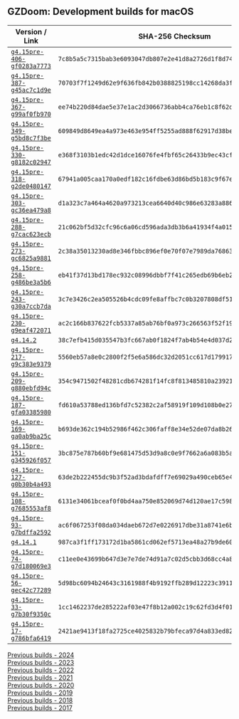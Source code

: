 ## GZDoom: Development builds for macOS

|Version / Link|SHA-256 Checksum|
|---|---|
|[`g4.15pre-406-gf0283a7773`](https://github.com/alexey-lysiuk/gzdoom-macos-devbuilds/releases/download/g4.15pre-406-gf0283a7773/gzdoom-g4.15pre-406-gf0283a7773.zip)|`7c8b5a5c7315bab3e6093047db807e2e41d8a2726d1f8d747371a8844bb07c35`|
|[`g4.15pre-387-g45ac7c1d9e`](https://github.com/alexey-lysiuk/gzdoom-macos-devbuilds/releases/download/g4.15pre-387-g45ac7c1d9e/gzdoom-g4.15pre-387-g45ac7c1d9e.zip)|`70703f7f1249d62e9f636fb842b0388825198cc14268da3ff1ad38e97afc077d`|
|[`g4.15pre-367-g99af0fb970`](https://github.com/alexey-lysiuk/gzdoom-macos-devbuilds/releases/download/g4.15pre-367-g99af0fb970/gzdoom-g4.15pre-367-g99af0fb970.zip)|`ee74b220d84dae5e37e1ac2d3066736abb4ca76eb1c8f62d34b06b823959e6f6`|
|[`g4.15pre-349-g5bd8c7f3be`](https://github.com/alexey-lysiuk/gzdoom-macos-devbuilds/releases/download/g4.15pre-349-g5bd8c7f3be/gzdoom-g4.15pre-349-g5bd8c7f3be.zip)|`609849d8649ea4a973e463e954ff5255ad888f62917d38be2cb6ba07832fefa6`|
|[`g4.15pre-330-g8182c02947`](https://github.com/alexey-lysiuk/gzdoom-macos-devbuilds/releases/download/g4.15pre-330-g8182c02947/gzdoom-g4.15pre-330-g8182c02947.zip)|`e368f3103b1edc42d1dce16076fe4fbf65c26433b9ec43cf948fbec3cc7ea0e6`|
|[`g4.15pre-318-g2de0480147`](https://github.com/alexey-lysiuk/gzdoom-macos-devbuilds/releases/download/g4.15pre-318-g2de0480147/gzdoom-g4.15pre-318-g2de0480147.zip)|`67941a005caa170a0edf182c16fdbe63d86bd5b183c9f67e7ec67391e16a4e9e`|
|[`g4.15pre-303-gc36ea479a8`](https://github.com/alexey-lysiuk/gzdoom-macos-devbuilds/releases/download/g4.15pre-303-gc36ea479a8/gzdoom-g4.15pre-303-gc36ea479a8.zip)|`d1a323c7a464a4620a973213cea6640d40c986e63283a886a1ef8b2c64bfc4cb`|
|[`g4.15pre-288-g7cac623ecb`](https://github.com/alexey-lysiuk/gzdoom-macos-devbuilds/releases/download/g4.15pre-288-g7cac623ecb/gzdoom-g4.15pre-288-g7cac623ecb.zip)|`21c062bf5d32cfc96c6a06cd596ada3db3b6a41934f4a015e22167e43df21bb1`|
|[`g4.15pre-273-gc6825a9881`](https://github.com/alexey-lysiuk/gzdoom-macos-devbuilds/releases/download/g4.15pre-273-gc6825a9881/gzdoom-g4.15pre-273-gc6825a9881.zip)|`2c38a35013230ad8e346fbbc896ef0e70f07e7989da768630366b306d9d9605b`|
|[`g4.15pre-258-g486be3a5b6`](https://github.com/alexey-lysiuk/gzdoom-macos-devbuilds/releases/download/g4.15pre-258-g486be3a5b6/gzdoom-g4.15pre-258-g486be3a5b6.zip)|`eb41f37d13bd178ec932c08996dbbf7f41c265edb69b6eb2397736084296a772`|
|[`g4.15pre-243-g30a7ccb7da`](https://github.com/alexey-lysiuk/gzdoom-macos-devbuilds/releases/download/g4.15pre-243-g30a7ccb7da/gzdoom-g4.15pre-243-g30a7ccb7da.zip)|`3c7e3426c2ea505526b4cdc09fe8affbc7c0b3207808df51b92561f1a0b8e7e2`|
|[`g4.15pre-230-g9eaf472071`](https://github.com/alexey-lysiuk/gzdoom-macos-devbuilds/releases/download/g4.15pre-230-g9eaf472071/gzdoom-g4.15pre-230-g9eaf472071.zip)|`ac2c166b837622fcb5337a85ab76bf0a973c266563f52f19b58cc380c8c9c301`|
|[`g4.14.2`](https://github.com/alexey-lysiuk/gzdoom-macos-devbuilds/releases/download/g4.14.2/gzdoom-g4.14.2.zip)|`38c7efb415d035547b3fc667ab0f1824f7ab4b54e4d037d2aea266c0ec99651b`|
|[`g4.15pre-217-g9c383e9379`](https://github.com/alexey-lysiuk/gzdoom-macos-devbuilds/releases/download/g4.15pre-217-g9c383e9379/gzdoom-g4.15pre-217-g9c383e9379.zip)|`5560eb57a8e0c2800f2f5e6a586dc32d2051cc617d17991734b322245eefef8b`|
|[`g4.15pre-209-g880ebfd94c`](https://github.com/alexey-lysiuk/gzdoom-macos-devbuilds/releases/download/g4.15pre-209-g880ebfd94c/gzdoom-g4.15pre-209-g880ebfd94c.zip)|`354c9471502f48281cdb674281f14fc8f813485810a2392175867bdbe9cf56ea`|
|[`g4.15pre-187-gfa03385980`](https://github.com/alexey-lysiuk/gzdoom-macos-devbuilds/releases/download/g4.15pre-187-gfa03385980/gzdoom-g4.15pre-187-gfa03385980.zip)|`fd610a53788ed136bfd7c52382c2af58919f109d108b0e27aea696147ef04c2e`|
|[`g4.15pre-169-ga0ab9ba25c`](https://github.com/alexey-lysiuk/gzdoom-macos-devbuilds/releases/download/g4.15pre-169-ga0ab9ba25c/gzdoom-g4.15pre-169-ga0ab9ba25c.zip)|`b693de362c194b52986f462c306faff8e34e52de07da8b261656ff18b300beb2`|
|[`g4.15pre-151-g345926f057`](https://github.com/alexey-lysiuk/gzdoom-macos-devbuilds/releases/download/g4.15pre-151-g345926f057/gzdoom-g4.15pre-151-g345926f057.zip)|`3bc875e787b60bf9e681475d53d9a8c0e9f7662a6a083b5a3cf70713ca115fd3`|
|[`g4.15pre-127-g0b30b4a493`](https://github.com/alexey-lysiuk/gzdoom-macos-devbuilds/releases/download/g4.15pre-127-g0b30b4a493/gzdoom-g4.15pre-127-g0b30b4a493.zip)|`63de2b222455dc9b3f52ad3bdafdff7e69029a490ceb65e4386a4aaade42ba8e`|
|[`g4.15pre-108-g7685553af8`](https://github.com/alexey-lysiuk/gzdoom-macos-devbuilds/releases/download/g4.15pre-108-g7685553af8/gzdoom-g4.15pre-108-g7685553af8.zip)|`6131e34061bceaf0f0bd4aa750e852069d74d120ae17c5985069e1a3768dc67e`|
|[`g4.15pre-93-g7bdffa2592`](https://github.com/alexey-lysiuk/gzdoom-macos-devbuilds/releases/download/g4.15pre-93-g7bdffa2592/gzdoom-g4.15pre-93-g7bdffa2592.zip)|`ac6f067253f08da034daeb672d7e0226917dbe31a8741e6b83974e0734fa49ed`|
|[`g4.14.1`](https://github.com/alexey-lysiuk/gzdoom-macos-devbuilds/releases/download/g4.14.1/gzdoom-g4.14.1.zip)|`987ca3f1ff173172d1ba5861cd062ef5713ea48a27b9de6081dd14ec69b9ab4f`|
|[`g4.15pre-74-g7d180069e3`](https://github.com/alexey-lysiuk/gzdoom-macos-devbuilds/releases/download/g4.15pre-74-g7d180069e3/gzdoom-g4.15pre-74-g7d180069e3.zip)|`c11ee0e43699b647d3e7e7de74d91a7c02d5cbb3d68cc4a80e3628629a31e489`|
|[`g4.15pre-56-gec42c77289`](https://github.com/alexey-lysiuk/gzdoom-macos-devbuilds/releases/download/g4.15pre-56-gec42c77289/gzdoom-g4.15pre-56-gec42c77289.zip)|`5d98bc6094b24643c3161988f4b9192ffb289d12223c3911e60370fcbe612f05`|
|[`g4.15pre-33-g7b30f9350c`](https://github.com/alexey-lysiuk/gzdoom-macos-devbuilds/releases/download/g4.15pre-33-g7b30f9350c/gzdoom-g4.15pre-33-g7b30f9350c.zip)|`1cc1462237de285222af03e47f8b12a002c19c62fd3d4f01f192986c27633131`|
|[`g4.15pre-17-g786bfa6419`](https://github.com/alexey-lysiuk/gzdoom-macos-devbuilds/releases/download/g4.15pre-17-g786bfa6419/gzdoom-g4.15pre-17-g786bfa6419.zip)|`2421ae9413f18fa2725ce4025832b79bfeca97d4a833ed8202fb80bae3ee9347`|

[Previous builds - 2024](https://github.com/alexey-lysiuk/gzdoom-macos-devbuilds-2024)<br>
[Previous builds - 2023](https://github.com/alexey-lysiuk/gzdoom-macos-devbuilds-2023)<br>
[Previous builds - 2022](https://github.com/alexey-lysiuk/gzdoom-macos-devbuilds-2022)<br>
[Previous builds - 2021](https://github.com/alexey-lysiuk/gzdoom-macos-devbuilds-2021)<br>
[Previous builds - 2020](https://github.com/alexey-lysiuk/gzdoom-macos-devbuilds-2020)<br>
[Previous builds - 2019](https://github.com/alexey-lysiuk/gzdoom-macos-devbuilds-2019)<br>
[Previous builds - 2018](https://github.com/alexey-lysiuk/gzdoom-macos-devbuilds-2018)<br>
[Previous builds - 2017](https://github.com/alexey-lysiuk/gzdoom-macos-devbuilds-2017)<br>
